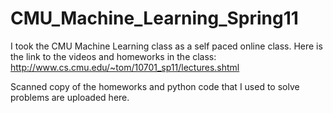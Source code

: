 CMU_Machine_Learning_Spring11
=============================
I took the CMU Machine Learning class as a self paced online class.
Here is the link to the videos and homeworks in the class:
http://www.cs.cmu.edu/~tom/10701_sp11/lectures.shtml

Scanned copy of the homeworks and python code that I used to solve problems are uploaded here. 
